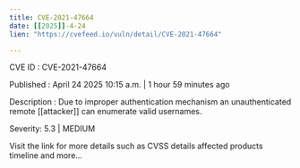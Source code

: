 ```yaml
---
title: CVE-2021-47664
date: [[2025]]-4-24
lien: "https://cvefeed.io/vuln/detail/CVE-2021-47664"

---
```


CVE ID : CVE-2021-47664

Published :  April 24
2025
10:15 a.m. | 1 hour
59 minutes ago

Description : Due to improper authentication mechanism an unauthenticated remote [[attacker]] can enumerate valid usernames.

Severity: 5.3 | MEDIUM

Visit the link for more details
such as CVSS details
affected products
timeline
and more...
